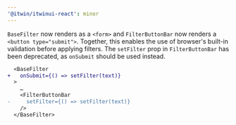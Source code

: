 ```yaml
---
'@itwin/itwinui-react': minor
---
```


`BaseFilter` now renders as a `<form>` and `FilterButtonBar` now renders a `<button type="submit">`. Together, this enables the use of browser's built-in validation before applying filters. The `setFilter` prop in `FilterButtonBar` has been deprecated, as `onSubmit` should be used instead.

```diff
  <BaseFilter
+   onSubmit={() => setFilter(text)}
  >
    …
    <FilterButtonBar
-     setFilter={() => setFilter(text)}
    />
  </BaseFilter>
```
